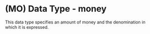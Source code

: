 # (MO) Data Type - money

This data type specifies an amount of money and the denomination in which it is expressed.
